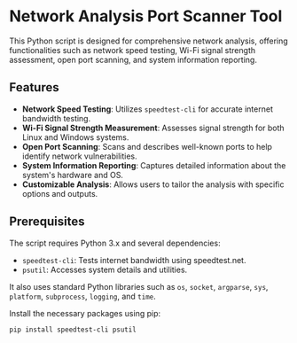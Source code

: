 # Network Analysis Port Scanner Tool

This Python script is designed for comprehensive network analysis, offering functionalities such as network speed testing, Wi-Fi signal strength assessment, open port scanning, and system information reporting.

## Features

- **Network Speed Testing**: Utilizes `speedtest-cli` for accurate internet bandwidth testing.
- **Wi-Fi Signal Strength Measurement**: Assesses signal strength for both Linux and Windows systems.
- **Open Port Scanning**: Scans and describes well-known ports to help identify network vulnerabilities.
- **System Information Reporting**: Captures detailed information about the system's hardware and OS.
- **Customizable Analysis**: Allows users to tailor the analysis with specific options and outputs.

## Prerequisites

The script requires Python 3.x and several dependencies:

- `speedtest-cli`: Tests internet bandwidth using speedtest.net.
- `psutil`: Accesses system details and utilities.

It also uses standard Python libraries such as `os`, `socket`, `argparse`, `sys`, `platform`, `subprocess`, `logging`, and `time`.

Install the necessary packages using pip:

```bash
pip install speedtest-cli psutil
